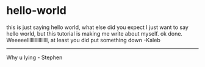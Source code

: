 # hello-world
this is just saying hello world, what else did you expect
I just want to say hello world, but this tutorial is making me write about myself. ok done.
Weeeeellllllllllllllll, at least you did put something down -Kaleb
_____________________________________________________________________________________________________________________________________
Why u lying - Stephen
